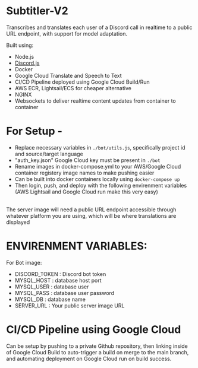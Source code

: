 # Subtitler-V2
Transcribes and translates each user of a Discord call in realtime to a public URL endpoint, with support for model adaptation.
<br/>

Built using:
- Node.js
- [Discord.js](https://discord.js.org/)
- Docker
- Google Cloud Translate and Speech to Text
- CI/CD Pipeline deployed using Google Cloud Build/Run
- AWS ECR, Lightsail/ECS for cheaper alternative
- NGINX
- Websockets to deliver realtime content updates from container to container

# For Setup -
- Replace necessary variables in `./bot/utils.js`, specifically project id and source/target language
- "auth_key.json" Google Cloud key must be present in `./bot`
- Rename images in docker-compose.yml to your AWS/Google Cloud container registery image names to make pushing easier
- Can be built into docker containers locally using
`docker-compose up`
- Then login, push, and deploy with the following envirenment variables (AWS Lightsail and Google Cloud run make this very easy)

<br/>
The server image will need a public URL endpoint accessible through whatever platform you are using, which will be where translations are displayed
<br/>

# ENVIRENMENT VARIABLES:
For Bot image:
- DISCORD_TOKEN : Discord bot token
- MYSQL_HOST : database host port
- MYSQL_USER : database user
- MYSQL_PASS : database user password
- MYSQL_DB : database name
- SERVER_URL : Your public server image URL

# CI/CD Pipeline using Google Cloud
Can be setup by pushing to a private Github repository, then linking inside of Google Cloud Build to auto-trigger a build on merge to the main branch, and automating deployment on Google Cloud run on build success.
